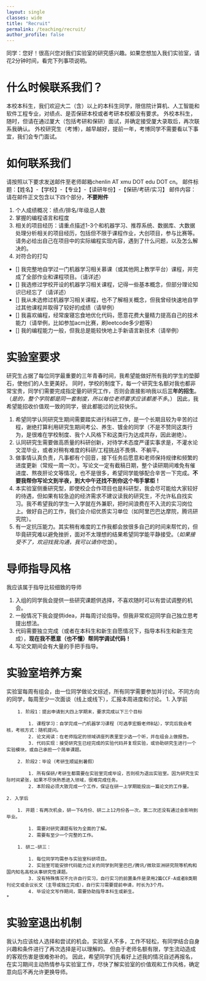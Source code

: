```yaml
---
layout: single
classes: wide
title: "Recruit"
permalink: /teaching/recruit/
author_profile: false
---
```


同学：您好！很高兴您对我们实验室的研究感兴趣。如果您想加入我们实验室，请花2分钟时间，看完下列事项说明。

# 什么时候联系我们？

本校本科生，我们欢迎大二（含）以上的本科生同学，限信院计算机、人工智能和软件工程专业，对绩点、是否保研本校或者考研本校都没有要求。
外校本科生，随时，但请在通过厦大（包括考研和保研）面试，并确定接受厦大录取后，再次联系我确认。
外校研究生（考博），越早越好，提前一年，考博同学不需要看以下事宜，我们会专门面试。

# 如何联系我们

请按照以下要求发送邮件至老师邮箱chenlin AT xmu DOT edu DOT cn。
邮件标题：【姓名】-【学校】-【专业】-【读研年份】-【保研/考研/实习】
邮件内容：请在邮件正文包含以下四个部分，**不要附件**
1. 个人成绩概况：绩点/排名/年级总人数
2. 掌握的编程语言和程度
3. 相关的项目经历：请重点描述1-3个和机器学习、推荐系统、数据库、大数据处理分析相关的项目经历，包括但不限于课程作业，大创项目，参与比赛等。请务必给出自己在项目中的实际编程实现内容，遇到了什么问题，以及怎么解决的。
4. 对符合的打勾
- [] 我完整地自学过一门机器学习相关慕课（或其他网上教学平台）课程，并完成了全部作业和课程项目。（请详述）
- [] 我选修过学校开设的机器学习相关课程，记得一些基本概念，但部分理论知识已经忘了（请详述）
- [] 我从未选修过机器学习相关课程，也不了解相关概念，但我曾经快速地自学过其他课程并取得了较好的成绩（请举例）
- [] 我喜欢编程，经常废寝忘食地优化代码，愿意花费大量精力提高自己的技术能力（请举例，比如参加acm比赛，刷leetcode多少题等）
- [] 我的编程能力一般，但我总是能较快地上手新语言新技术（请举例）

# 实验室要求

研究生占据了每位同学最重要的三年青春时间，我希望能做好所有我的学生的垫脚石，使他们的人生更美好。
同时，学校的制度下，每一个研究生名额对我也都非常宝贵，同学们需要完成指定量的研究工作，否则会直接影响我以后**三年的招生**。（*是的，整个学院都是同一套制度，所以每位老师要求应该都差不多*。）
因此，我希望能招收价值观一致的同学，彼此都能过的比较快乐。
1. 希望同学认同研究生期间需要踏实进行科研工作，是一个长期且较为辛苦的过程，谢绝打算利用研究生期间考公、养生、镀金的同学（不是不赞同这类行为，是很难在学校制度、我个人风格下和这类行为达成共存，因此谢绝）。
2. 认同研究生需要做高质量的科研创新，对待学术态度严谨实事求是，不灌水论文混毕业，或者对稍有难度的科研/工程挑战不畏惧、不躺平。
3. 做事情认真负责，凡事都有个回音，接下任务后愿意和老师保持规律和频繁的进度更新（常规一周一次）。写论文一定有截稿日期，整个读研期间难免有催进度、熬夜肝论文等情况，也不是很多，希望同学能够配合辛苦一下完成。**不要我帮你写论文到半夜，到大中午还找不到你这个甩手掌柜！**
4. 本实验室侧重研究型，即使校企合作项目也是科研型，我会尽可能给大家较好的待遇，但如果有较急迫的经济需求不建议读我的研究生，不允许私自找实习。我不希望我的学生一入学就在外兼职，把时间浪费在不入流的实习岗位上。做好自己的工作，我们会介绍优质实习单位（如阿里巴巴达摩院，腾讯研究院）。
5. 有一定抗压能力。其实稍有难度的工作我都会放很多自己的时间来帮忙的，但毕竟研究难以避免挫折，面对不太理想的结果希望同学能平静接受。（*如果接受不了，欢迎找我沟通，我可以请你吃饭*）。

# 导师指导风格

我应该属于指导比较细致的导师
1. 入组的同学我会提供一些研究课题供选择，不喜欢随时可以有尝试调整的机会。
2. 一般情况下我会提供idea，并每周讨论指导。但我非常欢迎同学自己独立思考提出想法。
3. 代码需要独立完成（或者在本科生和新生自愿情况下，指导本科生和新生完成），**现在我不愿意（也不懂）帮同学调试代码！**
4. 写论文期间会有大量的手把手指导。

# 实验室培养方案

实验室每周有组会，由一位同学做论文综述，所有同学需要参加并讨论。不同方向的同学，每周至少一次面谈（线上或线下），汇报本周进度和讨论。
	1. 入学前

		1. 阶段1：提出申请到大四上学期末，要求完成以下三个目标

			1. 课程学习：自学完成一门机器学习课程（可选李宏毅老师B站），学完后我会考核，考核方式：随机提问。
			2. 论文阅读：在老师指定的领域讲座列表里至少选一个听，并在组会上做报告。
			3. 代码实现：接受研究生已经完成的实验代码并复现实验，或协助研究生进行一个实验模块，或自己承担一个简单课题。
			
		2. 阶段2：毕设（考研生顺延到暑假）

			1. 所有保研/考研生都需要在实验室完成毕设，否则视为退出实验室。因为研究生实际时间紧张，如果不尽快熟悉进入领域，很难完成任务。
			2. 本阶段必须大致完成一个工作，保证在研一上学期能投出一篇论文的工作量。
			
	2. 入学后

		1. 开题：有两次机会，研一下6月份、研二上12月份各一次，第二次还没有通过会影响到毕业。

			1. 需要对研究课题有较为全面的了解。
			2. 需要有至少一个完整的工作。

		1. 研二-研三：

			1. 每位同学均需参与实验室科研项目。
			2. 实验室可能安排代码能力过关的同学到阿里巴巴/腾讯/微软亚洲研究院等机构和国内知名高校从事研究性课题。
			3. 没有特殊情况不允许自行实习，自行实习的前置条件是录用2篇CCF-A或者B类期刊论文或会议长文（主导或独立完成），自行实习需要提前申请，时长为3个月。
			4. 毕设论文写作期间，需要协助指导本科生或新生。
	* 
# 实验室退出机制

我认为应该给人选择和尝试的机会。实验室人不多，工作不轻松，有同学结合自身兴趣和条件进行了再次选择是可以理解的。
但由于老师名额有限，学生流动造成的客观伤害是很难弥补的。
因此，希望同学们先看好上述我的情况自述再报名，在实习期间主动热情参与实验室工作，尽快了解实验室的价值观和工作风格，确定意向后不再允许更换导师。